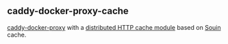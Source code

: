 ## caddy-docker-proxy-cache

[caddy-docker-proxy](https://github.com/lucaslorentz/caddy-docker-proxy) with a [distributed HTTP cache module](https://github.com/caddyserver/cache-handler) based on [Souin](https://github.com/darkweak/souin) cache.
